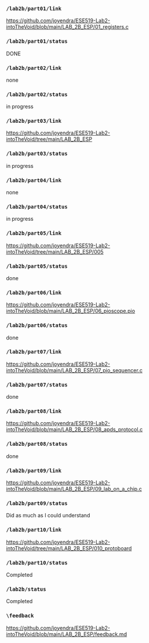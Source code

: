 ### `/lab2b/part01/link`
https://github.com/joyendra/ESE519-Lab2-intoTheVoid/blob/main/LAB_2B_ESP/01_registers.c
### `/lab2b/part01/status`
DONE
### `/lab2b/part02/link`
none
### `/lab2b/part02/status`
in progress
### `/lab2b/part03/link`
https://github.com/joyendra/ESE519-Lab2-intoTheVoid/tree/main/LAB_2B_ESP
### `/lab2b/part03/status`
in progress
### `/lab2b/part04/link`
none
### `/lab2b/part04/status`
in progress
### `/lab2b/part05/link`
https://github.com/joyendra/ESE519-Lab2-intoTheVoid/tree/main/LAB_2B_ESP/005
### `/lab2b/part05/status`
done
### `/lab2b/part06/link`
https://github.com/joyendra/ESE519-Lab2-intoTheVoid/blob/main/LAB_2B_ESP/06_pioscope.pio
### `/lab2b/part06/status`
done
### `/lab2b/part07/link`
https://github.com/joyendra/ESE519-Lab2-intoTheVoid/blob/main/LAB_2B_ESP/07_pio_sequencer.c
### `/lab2b/part07/status`
done
### `/lab2b/part08/link`
https://github.com/joyendra/ESE519-Lab2-intoTheVoid/blob/main/LAB_2B_ESP/08_apds_protocol.c
### `/lab2b/part08/status`
done
### `/lab2b/part09/link`
https://github.com/joyendra/ESE519-Lab2-intoTheVoid/blob/main/LAB_2B_ESP/09_lab_on_a_chip.c
### `/lab2b/part09/status`
Did as much as I could understand
### `/lab2b/part10/link`
https://github.com/joyendra/ESE519-Lab2-intoTheVoid/tree/main/LAB_2B_ESP/010_protoboard
### `/lab2b/part10/status`
Completed
### `/lab2b/status`
Completed
### `\feedback`
https://github.com/joyendra/ESE519-Lab2-intoTheVoid/blob/main/LAB_2B_ESP/feedback.md